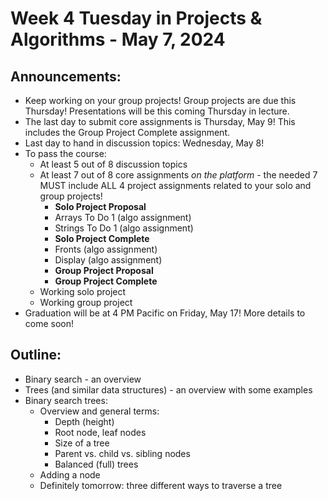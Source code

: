 # Week 4 Tuesday in Projects & Algorithms - May 7, 2024

## Announcements:
- Keep working on your group projects!  Group projects are due this Thursday!  Presentations will be this coming Thursday in lecture.
- The last day to submit core assignments is Thursday, May 9!  This includes the Group Project Complete assignment.
- Last day to hand in discussion topics: Wednesday, May 8!
- To pass the course:
    - At least 5 out of 8 discussion topics
    - At least 7 out of 8 core assignments *on the platform* - the needed 7 MUST include ALL 4 project assignments related to your solo and group projects!
        - **Solo Project Proposal**
        - Arrays To Do 1 (algo assignment)
        - Strings To Do 1 (algo assignment)
        - **Solo Project Complete**
        - Fronts (algo assignment)
        - Display (algo assignment)
        - **Group Project Proposal**
        - **Group Project Complete**
    - Working solo project
    - Working group project
- Graduation will be at 4 PM Pacific on Friday, May 17!  More details to come soon!

## Outline:
- Binary search - an overview
- Trees (and similar data structures) - an overview with some examples
- Binary search trees:
    - Overview and general terms:
        - Depth (height)
        - Root node, leaf nodes
        - Size of a tree
        - Parent vs. child vs. sibling nodes
        - Balanced (full) trees
    - Adding a node
    - Definitely tomorrow: three different ways to traverse a tree
